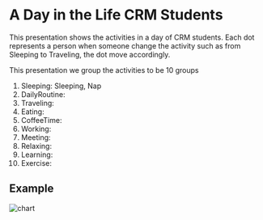 # A Day in the Life CRM Students
This presentation shows the activities in a day of CRM students. Each dot represents a person when someone change the activity such as from Sleeping to Traveling, the dot move accordingly.

This presentation we group the activities to be 10 groups
1.  Sleeping: Sleeping, Nap
2.  DailyRoutine: 
3.  Traveling:
4.  Eating:
5.  CoffeeTime:
6.  Working:
7.  Meeting:
8.  Relaxing:
9.  Learning:
10. Exercise:

## Example
![chart](./example_clip.gif)